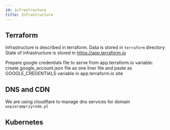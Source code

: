 ```yaml
---
id: infrastructure
title: Infrastructure
---
```


## Terraform

Infrastructure is described in terraform. Data is stored in ```terraform``` directory
State of infrastructure is stored in <https://app.terraform.io>

Prepare google credentials file to serve from app.terraform.io variable: create google_account.json file as one liner file and paste as GOOGLE_CREDENTIALS variable in app.terraform.io site

## DNS and CDN

We are using cloudflare to manage dns services for domain ```wspieramprzyrode.pl```

## Kubernetes
